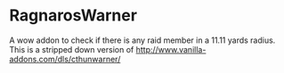# RagnarosWarner
A wow addon to check if there is any raid member in a 11.11 yards radius.
This is a stripped down version of http://www.vanilla-addons.com/dls/cthunwarner/
